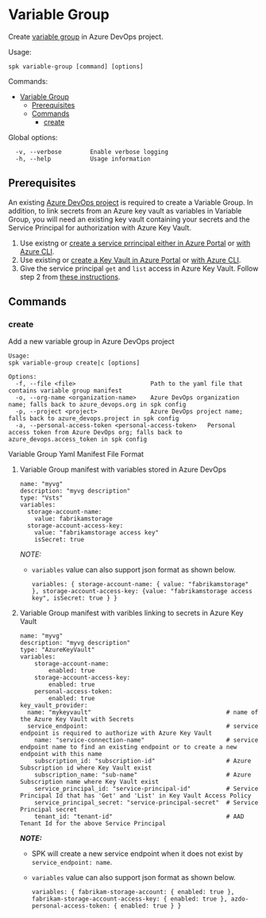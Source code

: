 # Variable Group

Create
[variable group](https://docs.microsoft.com/en-us/azure/devops/pipelines/library/variable-groups)
in Azure DevOps project.

Usage:

```
spk variable-group [command] [options]
```

Commands:

- [Variable Group](#variable-group)
  - [Prerequisites](#prerequisites)
  - [Commands](#commands)
    - [create](#create)

Global options:

```
  -v, --verbose        Enable verbose logging
  -h, --help           Usage information
```

## Prerequisites

An existing
[Azure DevOps project](https://azure.microsoft.com/en-us/services/devops/) is
required to create a Variable Group. In addition, to link secrets from an Azure
key vault as variables in Variable Group, you will need an existing key vault
containing your secrets and the Service Principal for authorization with Azure
Key Vault.

1. Use existng or
   [create a service prrincipal either in Azure Portal](https://docs.microsoft.com/en-us/azure/active-directory/develop/howto-create-service-principal-portal)
   or
   [with Azure CLI](https://docs.microsoft.com/en-us/cli/azure/create-an-azure-service-principal-azure-cli?view=azure-cli-latest).
2. Use existing or
   [create a Key Vault in Azure Portal](https://docs.microsoft.com/en-us/azure/key-vault/quick-create-portal)
   or
   [with Azure CLI](https://docs.microsoft.com/en-us/azure/key-vault/quick-create-cli).
3. Give the service principal `get` and `list` access in Azure Key Vault. Follow
   step 2 from
   [these instructions](https://docs.microsoft.com/en-us/azure/devops/pipelines/library/variable-groups?view=azure-devops&tabs=yaml#link-secrets-from-an-azure-key-vault).

## Commands

### create

Add a new variable group in Azure DevOps project

```
Usage:
spk variable-group create|c [options]

Options:
  -f, --file <file>                     Path to the yaml file that contains variable group manifest
  -o, --org-name <organization-name>    Azure DevOps organization name; falls back to azure_devops.org in spk config
  -p, --project <project>               Azure DevOps project name; falls back to azure_devops.project in spk config
  -a, --personal-access-token <personal-access-token>   Personal access token from Azure DevOps org; falls back to azure_devops.access_token in spk config
```

Variable Group Yaml Manifest File Format

1. Variable Group manifest with variables stored in Azure DevOps

   ```
   name: "myvg"
   description: "myvg description"
   type: "Vsts"
   variables:
     storage-account-name:
       value: fabrikamstorage
     storage-account-access-key:
       value: "fabrikamstorage access key"
       isSecret: true
   ```

   _*NOTE:*_

   - `variables` value can also support json format as shown below.
     ```
     variables: { storage-account-name: { value: "fabrikamstorage" }, storage-account-access-key: {value: "fabrikamstorage access key", isSecret: true } }
     ```

2. Variable Group manifest with varibles linking to secrets in Azure Key Vault

   ```
   name: "myvg"
   description: "myvg description"
   type: "AzureKeyVault"
   variables:
       storage-account-name:
           enabled: true
       storage-account-access-key:
           enabled: true
       personal-access-token:
           enabled: true
   key_vault_provider:
     name: "mykeyvault"                                      # name of the Azure Key Vault with Secrets
     service_endpoint:                                       # service endpoint is required to authorize with Azure Key Vault
       name: "service-connection-name"                       # service endpoint name to find an existing endpoint or to create a new endpoint with this name
       subscription_id: "subscription-id"                    # Azure Subscription id where Key Vault exist
       subscription_name: "sub-name"                         # Azure Subscription name where Key Vault exist
       service_principal_id: "service-principal-id"          # Service Principal Id that has 'Get' and 'List' in Key Vault Access Policy
       service_principal_secret: "service-principal-secret"  # Service Principal secret
       tenant_id: "tenant-id"                                # AAD Tenant Id for the above Service Principal

   ```

   **_NOTE:_**

   - SPK will create a new service endpoint when it does not exist by
     `service_endpoint: name`.

   - `variables` value can also support json format as shown below.
     ```
     variables: { fabrikam-storage-account: { enabled: true }, fabrikam-storage-account-access-key: { enabled: true }, azdo-personal-access-token: { enabled: true } }
     ```
